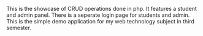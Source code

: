 This is the showcase of CRUD operations done in php. It features a student and admin panel. There is a seperate login page for students and admin. This is the simple demo application for my web technology subject in third semester.
